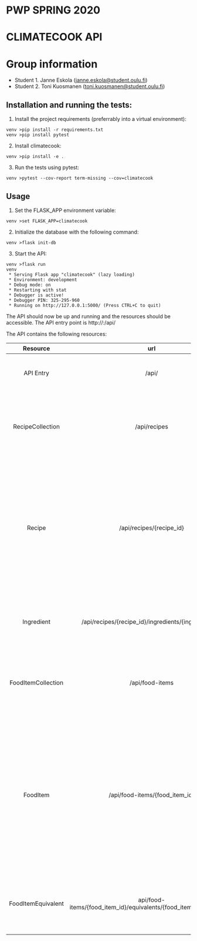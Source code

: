 # PWP SPRING 2020
# CLIMATECOOK API
# Group information
* Student 1. Janne Eskola (janne.eskola@student.oulu.fi)
* Student 2. Toni Kuosmanen (toni.kuosmanen@student.oulu.fi)

## Installation and running the tests:

1. Install the project requirements (preferrably into a virtual environment):
```
venv >pip install -r requirements.txt
venv >pip install pytest
```
2. Install climatecook:
```
venv >pip install -e .
```
3. Run the tests using pytest:
```
venv >pytest --cov-report term-missing --cov=climatecook
```
## Usage
1) Set the FLASK_APP environment variable:

```
venv >set FLASK_APP=climatecook
```

2) Initialize the database with the following command:

```
venv >flask init-db
```

3) Start the API:
```
venv >flask run
venv
 * Serving Flask app "climatecook" (lazy loading)
 * Environment: development
 * Debug mode: on
 * Restarting with stat
 * Debugger is active!
 * Debugger PIN: 325-295-960
 * Running on http://127.0.0.1:5000/ (Press CTRL+C to quit)
```

The API should now be up and running and the resources should be accessible. The API entry point is http://<host>:<port>/api/ 

The API contains the following resources:

| Resource | url | Description | Methods |
|:-------------------: |:------------:|:--------------------:|:---------------:|
| API Entry | /api/ | API entry point with links to the main collections | GET |
| RecipeCollection | /api/recipes | Collection of all available recipes. New recipes can be added to the collection. | GET, POST |
| Recipe | /api/recipes/{recipe_id} | Represents a single recipe that can be viewed, updated or deleted. New ingredients can be added with post. Also lists all ingredients of the recipe as separate items.| GET, POST, PUT, DELETE |
| Ingredient | /api/recipes/{recipe_id}/ingredients/{ingredient_id} | Represents a single ingredient that can be viewed, updated or deleted| GET, PUT, DELETE |
| FoodItemCollection | /api/food-items | A collection of all available food items. New food items can be added to the collection| GET, POST |
| FoodItem | /api/food-items/{food_item_id} | Represents a single food item that can be viewed, edited or deleted. All the equivalents related to the food item are also returned as separate items and new equivalents can be added with POST | GET, POST, PUT, DELETE |
| FoodItemEquivalent | api/food-items/{food_item_id}/equivalents/{food_item_equivalent_id} | Represents a single food item equivalent that can be viewed, edited or deleted.| GET, PUT, DELETE |
